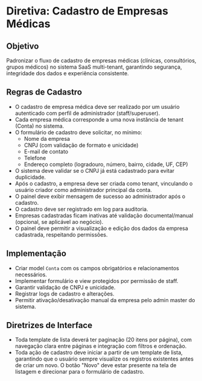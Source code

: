 # Diretiva: Cadastro de Empresas Médicas

## Objetivo
Padronizar o fluxo de cadastro de empresas médicas (clínicas, consultórios, grupos médicos) no sistema SaaS multi-tenant, garantindo segurança, integridade dos dados e experiência consistente.

## Regras de Cadastro

- O cadastro de empresa médica deve ser realizado por um usuário autenticado com perfil de administrador (staff/superuser).
- Cada empresa médica corresponde a uma nova instância de tenant (Conta) no sistema.
- O formulário de cadastro deve solicitar, no mínimo:
  - Nome da empresa
  - CNPJ (com validação de formato e unicidade)
  - E-mail de contato
  - Telefone
  - Endereço completo (logradouro, número, bairro, cidade, UF, CEP)
- O sistema deve validar se o CNPJ já está cadastrado para evitar duplicidade.
- Após o cadastro, a empresa deve ser criada como tenant, vinculando o usuário criador como administrador principal da conta.
- O painel deve exibir mensagem de sucesso ao administrador após o cadastro.
- O cadastro deve ser registrado em log para auditoria.
- Empresas cadastradas ficam inativas até validação documental/manual (opcional, se aplicável ao negócio).
- O painel deve permitir a visualização e edição dos dados da empresa cadastrada, respeitando permissões.

## Implementação
- Criar model `Conta` com os campos obrigatórios e relacionamentos necessários.
- Implementar formulário e view protegidos por permissão de staff.
- Garantir validação de CNPJ e unicidade.
- Registrar logs de cadastro e alterações.
- Permitir ativação/desativação manual da empresa pelo admin master do sistema.

## Diretrizes de Interface
- Toda template de lista deverá ter paginação (20 itens por página), com navegação clara entre páginas e integração com filtros e ordenação.
- Toda ação de cadastro deve iniciar a partir de um template de lista, garantindo que o usuário sempre visualize os registros existentes antes de criar um novo. O botão "Novo" deve estar presente na tela de listagem e direcionar para o formulário de cadastro.
